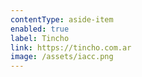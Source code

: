 ```yaml
---
contentType: aside-item
enabled: true
label: Tincho
link: https://tincho.com.ar
image: /assets/iacc.png
---
```

